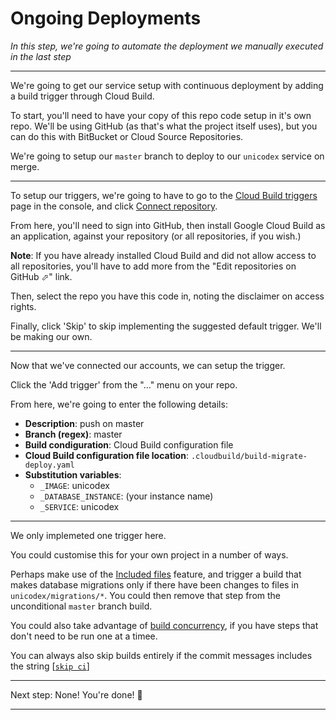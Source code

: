
# Ongoing Deployments

*In this step, we're going to automate the deployment we manually executed in the last step*

---

We're going to get our service setup with continuous deployment by adding a build trigger through Cloud Build. 

To start, you'll need to have your copy of this repo code setup in it's own repo. We'll be using GitHub (as that's what the project itself uses), but you can do this with BitBucket or Cloud Source Repositories. 

We're going to setup our `master` branch to deploy to our `unicodex` service on merge. 

---

To setup our triggers, we're going to have to go to the [Cloud Build triggers](https://console.cloud.google.com/cloud-build/triggers/) page in the console, and click [Connect repository](https://console.cloud.google.com/cloud-build/triggers/connect). 

From here, you'll need to sign into GitHub, then install Google Cloud Build as an application, against your repository (or all repositories, if you wish.)

**Note**: If you have already installed Cloud Build and did not allow access to all repositories, you'll have to add more from the "Edit repositories on GitHub ⬀" link. 

Then, select the repo you have this code in, noting the disclaimer on access rights. 

Finally, click 'Skip' to skip implementing the suggested default trigger. We'll be making our own. 

---

Now that we've connected our accounts, we can setup the trigger. 

Click the 'Add trigger' from the "..." menu on your repo. 

From here, we're going to enter the following details: 

* **Description**: push on master
* **Branch (regex)**: master
* **Build condiguration**: Cloud Build configuration file
* **Cloud Build configuration file location**: `.cloudbuild/build-migrate-deploy.yaml`
* **Substitution variables**:
  * `_IMAGE`: unicodex
  * `_DATABASE_INSTANCE`: (your instance name)
  * `_SERVICE`: unicodex

 
 


---

We only implemeted one trigger here. 

You could customise this for your own project in a number of ways. 

Perhaps make use of the [Included files](https://cloud.google.com/cloud-build/docs/running-builds/automate-builds#build_trigger) feature, and trigger a build that makes database migrations only if there have been changes to files in `unicodex/migrations/*`. You could then remove that step from the unconditional `master` branch build.

You could also take advantage of [build concurrency](https://cloud.google.com/cloud-build/docs/configuring-builds/configure-build-step-order), if you have steps that don't need to be run one at a timee.

You can always also skip builds entirely if the commit messages includes the string [[`skip ci`](https://cloud.google.com/cloud-build/docs/running-builds/automate-builds#skipping_a_build_trigger)]

---

Next step: None! You're done! 🧁

---
